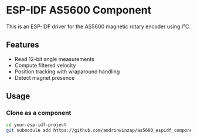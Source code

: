 # ESP-IDF AS5600 Component

This is an ESP-IDF driver for the AS5600 magnetic rotary encoder using I²C.

## Features

- Read 12-bit angle measurements
- Compute filtered velocity
- Position tracking with wraparound handling
- Detect magnet presence

## Usage

### Clone as a component

```bash
cd your-esp-idf-project
git submodule add https://github.com/andrinwinzap/as5600_espidf_component.git components/as5600
```
